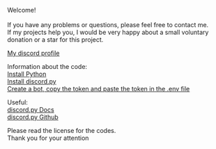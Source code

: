 <p>Welcome! <br> <br>
    If you have any problems or questions, please feel free to contact me. <br>
    If my projects help you, I would be very happy about a small voluntary donation or a star for this project.</p>

<a href="https://discord.com/users/1067204055929192548">My discord profile</a>

<p>Information about the code: <br>
    <a href="https://www.python.org/">Install Python</a> <br>
    <a href="https://github.com/Rapptz/discord.py">Install discord.py</a> <br>
    <a href="https://discord.com/developers/applications">Create a bot, copy the token and paste the token in the .env file</a>
</p>


<p>Useful: <br>
    <a href="https://discordpy.readthedocs.io/en/stable/">discord.py Docs</a> <br>
    <a href="https://github.com/Rapptz/discord.py">discord.py Github</a>
</p>
    
<p>Please read the license for the codes. <br>
    Thank you for your attention
</p>
